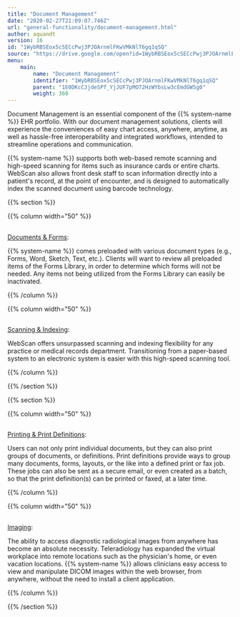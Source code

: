 ```yaml
---
title: "Document Management"
date: "2020-02-27T21:09:07.746Z"
url: "general-functionality/document-management.html"
author: aquandt
version: 16
id: "1WybRBSEox5cSECcPwj3PJOArnmlFKwVMkNlT6gq1qSQ"
source: "https://drive.google.com/open?id=1WybRBSEox5cSECcPwj3PJOArnmlFKwVMkNlT6gq1qSQ"
menu:
    main:
        name: "Document Management"
        identifier: "1WybRBSEox5cSECcPwj3PJOArnmlFKwVMkNlT6gq1qSQ"
        parent: "1E0DKcCJjdeSPf_YjJUF7pMO72HzWYbsLw3cEmdGW5g0"
        weight: 360
---
```









Document Management is an essential component of the {{% system-name %}} EHR portfolio. With our document management solutions, clients will experience the conveniences of easy chart access, anywhere, anytime, as well as hassle-free interoperability and integrated workflows, intended to streamline operations and communication.

{{% system-name %}} supports both web-based remote scanning and high-speed scanning for items such as insurance cards or entire charts. WebScan also allows front desk staff to scan information directly into a patient's record, at the point of encounter, and is designed to automatically index the scanned document using barcode technology.









{{% section %}}

{{% column width="50" %}}

## 

[Documents & Forms](document-management/documents-and-forms.html):

{{% system-name %}} comes preloaded with various document types (e.g., Forms, Word, Sketch, Text, etc.). Clients will want to review all preloaded items of the Forms Library, in order to determine which forms will not be needed. Any items not being utilized from the Forms Library can easily be inactivated.

{{% /column %}}


{{% column width="50" %}}

## 

[Scanning & Indexing](document-management/scanning-and-indexing.html):

WebScan offers unsurpassed scanning and indexing flexibility for any practice or medical records department. Transitioning from a paper-based system to an electronic system is easier with this high-speed scanning tool.

{{% /column %}}


{{% /section %}}


{{% section %}}

{{% column width="50" %}}

## 

[Printing & Print Definitions](document-management/printing-and-print-definitions.html):

Users can not only print individual documents, but they can also print groups of documents, or definitions. Print definitions provide ways to group many documents, forms, layouts, or the like into a defined print or fax job. These jobs can also be sent as a secure email, or even created as a batch, so that the print definition(s) can be printed or faxed, at a later time.

{{% /column %}}


{{% column width="50" %}}

## 

[Imaging](document-management/imaging.html):

The ability to access diagnostic radiological images from anywhere has become an absolute necessity. Teleradiology has expanded the virtual workplace into remote locations such as the physician's home, or even vacation locations. {{% system-name %}} allows clinicians easy access to view and manipulate DICOM images within the web browser, from anywhere, without the need to install a client application.

{{% /column %}}


{{% /section %}}


